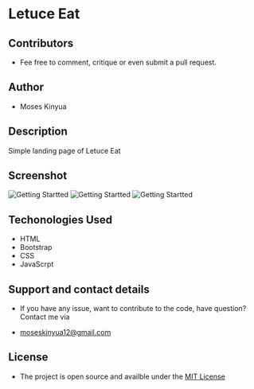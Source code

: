 # Letuce Eat

## Contributors
* Fee free to comment, critique or even submit a pull request.

## Author
* Moses Kinyua

## Description
Simple landing page of Letuce Eat

## Screenshot
![Getting Startted]()
![Getting Startted]()
![Getting Startted]()


## Techonologies Used
* HTML
* Bootstrap
* CSS
* JavaScrpt

## Support and contact details
* If you have any issue, want to contribute to the code, have question? Contact me via

 * moseskinyua12@gmail.com

## License
* The project is open source and availble under the  [MIT License](LICENSE)
  